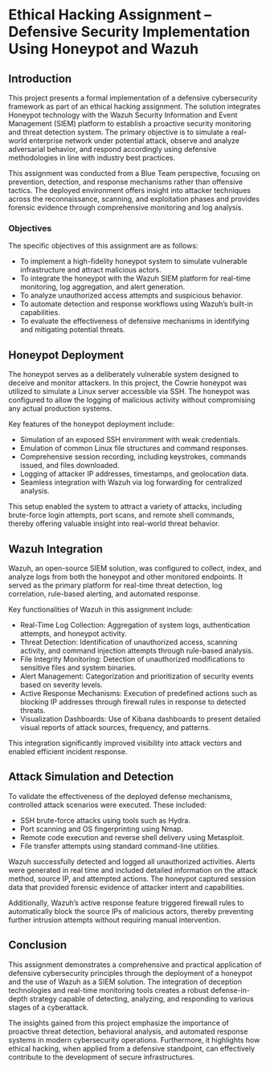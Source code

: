 # Ethical Hacking Assignment – Defensive Security Implementation Using Honeypot and Wazuh

## Introduction
This project presents a formal implementation of a defensive cybersecurity framework as part of an ethical hacking assignment. The solution integrates Honeypot technology with the Wazuh Security Information and Event Management (SIEM) platform to establish a proactive security monitoring and threat detection system. The primary objective is to simulate a real-world enterprise network under potential attack, observe and analyze adversarial behavior, and respond accordingly using defensive methodologies in line with industry best practices.

This assignment was conducted from a Blue Team perspective, focusing on prevention, detection, and response mechanisms rather than offensive tactics. The deployed environment offers insight into attacker techniques across the reconnaissance, scanning, and exploitation phases and provides forensic evidence through comprehensive monitoring and log analysis.

### Objectives
The specific objectives of this assignment are as follows:
- To implement a high-fidelity honeypot system to simulate vulnerable infrastructure and attract malicious actors.
- To integrate the honeypot with the Wazuh SIEM platform for real-time monitoring, log aggregation, and alert generation.
- To analyze unauthorized access attempts and suspicious behavior.
- To automate detection and response workflows using Wazuh’s built-in capabilities.
- To evaluate the effectiveness of defensive mechanisms in identifying and mitigating potential threats.

## Honeypot Deployment
The honeypot serves as a deliberately vulnerable system designed to deceive and monitor attackers. In this project, the Cowrie honeypot was utilized to simulate a Linux server accessible via SSH. The honeypot was configured to allow the logging of malicious activity without compromising any actual production systems.

Key features of the honeypot deployment include:
- Simulation of an exposed SSH environment with weak credentials.
- Emulation of common Linux file structures and command responses.
- Comprehensive session recording, including keystrokes, commands issued, and files downloaded.
- Logging of attacker IP addresses, timestamps, and geolocation data.
- Seamless integration with Wazuh via log forwarding for centralized analysis.

This setup enabled the system to attract a variety of attacks, including brute-force login attempts, port scans, and remote shell commands, thereby offering valuable insight into real-world threat behavior.

## Wazuh Integration
Wazuh, an open-source SIEM solution, was configured to collect, index, and analyze logs from both the honeypot and other monitored endpoints. It served as the primary platform for real-time threat detection, log correlation, rule-based alerting, and automated response.

Key functionalities of Wazuh in this assignment include:
- Real-Time Log Collection: Aggregation of system logs, authentication attempts, and honeypot activity.
- Threat Detection: Identification of unauthorized access, scanning activity, and command injection attempts through rule-based analysis.
- File Integrity Monitoring: Detection of unauthorized modifications to sensitive files and system binaries.
- Alert Management: Categorization and prioritization of security events based on severity levels.
- Active Response Mechanisms: Execution of predefined actions such as blocking IP addresses through firewall rules in response to detected threats.
- Visualization Dashboards: Use of Kibana dashboards to present detailed visual reports of attack sources, frequency, and patterns.

This integration significantly improved visibility into attack vectors and enabled efficient incident response.

## Attack Simulation and Detection
To validate the effectiveness of the deployed defense mechanisms, controlled attack scenarios were executed. These included:
- SSH brute-force attacks using tools such as Hydra.
- Port scanning and OS fingerprinting using Nmap.
- Remote code execution and reverse shell delivery using Metasploit.
- File transfer attempts using standard command-line utilities.

Wazuh successfully detected and logged all unauthorized activities. Alerts were generated in real time and included detailed information on the attack method, source IP, and attempted actions. The honeypot captured session data that provided forensic evidence of attacker intent and capabilities.

Additionally, Wazuh’s active response feature triggered firewall rules to automatically block the source IPs of malicious actors, thereby preventing further intrusion attempts without requiring manual intervention.

## Conclusion
This assignment demonstrates a comprehensive and practical application of defensive cybersecurity principles through the deployment of a honeypot and the use of Wazuh as a SIEM solution. The integration of deception technologies and real-time monitoring tools creates a robust defense-in-depth strategy capable of detecting, analyzing, and responding to various stages of a cyberattack.

The insights gained from this project emphasize the importance of proactive threat detection, behavioral analysis, and automated response systems in modern cybersecurity operations. Furthermore, it highlights how ethical hacking, when applied from a defensive standpoint, can effectively contribute to the development of secure infrastructures.